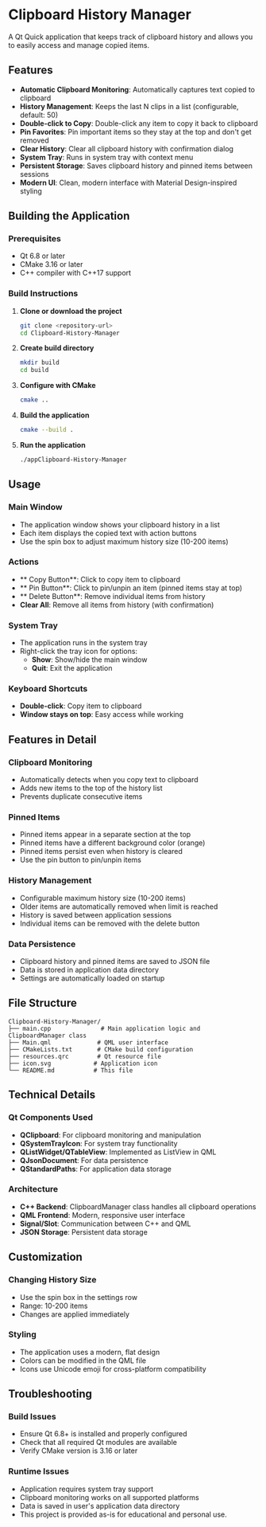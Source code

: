 # Clipboard History Manager

A Qt Quick application that keeps track of clipboard history and allows you to easily access and manage copied items.

## Features

- **Automatic Clipboard Monitoring**: Automatically captures text copied to clipboard
- **History Management**: Keeps the last N clips in a list (configurable, default: 50)
- **Double-click to Copy**: Double-click any item to copy it back to clipboard
- **Pin Favorites**: Pin important items so they stay at the top and don't get removed
- **Clear History**: Clear all clipboard history with confirmation dialog
- **System Tray**: Runs in system tray with context menu
- **Persistent Storage**: Saves clipboard history and pinned items between sessions
- **Modern UI**: Clean, modern interface with Material Design-inspired styling

## Building the Application

### Prerequisites
- Qt 6.8 or later
- CMake 3.16 or later
- C++ compiler with C++17 support

### Build Instructions

1. **Clone or download the project**
   ```bash
   git clone <repository-url>
   cd Clipboard-History-Manager
   ```

2. **Create build directory**
   ```bash
   mkdir build
   cd build
   ```

3. **Configure with CMake**
   ```bash
   cmake ..
   ```

4. **Build the application**
   ```bash
   cmake --build .
   ```

5. **Run the application**
   ```bash
   ./appClipboard-History-Manager
   ```

## Usage

### Main Window
- The application window shows your clipboard history in a list
- Each item displays the copied text with action buttons
- Use the spin box to adjust maximum history size (10-200 items)

### Actions
- ** Copy Button**: Click to copy item to clipboard
- ** Pin Button**: Click to pin/unpin an item (pinned items stay at top)
- ** Delete Button**: Remove individual items from history
- **Clear All**: Remove all items from history (with confirmation)

### System Tray
- The application runs in the system tray
- Right-click the tray icon for options:
  - **Show**: Show/hide the main window
  - **Quit**: Exit the application

### Keyboard Shortcuts
- **Double-click**: Copy item to clipboard
- **Window stays on top**: Easy access while working

## Features in Detail

### Clipboard Monitoring
- Automatically detects when you copy text to clipboard
- Adds new items to the top of the history list
- Prevents duplicate consecutive items

### Pinned Items
- Pinned items appear in a separate section at the top
- Pinned items have a different background color (orange)
- Pinned items persist even when history is cleared
- Use the pin button to pin/unpin items

### History Management
- Configurable maximum history size (10-200 items)
- Older items are automatically removed when limit is reached
- History is saved between application sessions
- Individual items can be removed with the delete button

### Data Persistence
- Clipboard history and pinned items are saved to JSON file
- Data is stored in application data directory
- Settings are automatically loaded on startup

## File Structure

```
Clipboard-History-Manager/
├── main.cpp              # Main application logic and ClipboardManager class
├── Main.qml             # QML user interface
├── CMakeLists.txt       # CMake build configuration
├── resources.qrc        # Qt resource file
├── icon.svg            # Application icon
└── README.md           # This file
```

## Technical Details

### Qt Components Used
- **QClipboard**: For clipboard monitoring and manipulation
- **QSystemTrayIcon**: For system tray functionality
- **QListWidget/QTableView**: Implemented as ListView in QML
- **QJsonDocument**: For data persistence
- **QStandardPaths**: For application data storage

### Architecture
- **C++ Backend**: ClipboardManager class handles all clipboard operations
- **QML Frontend**: Modern, responsive user interface
- **Signal/Slot**: Communication between C++ and QML
- **JSON Storage**: Persistent data storage

## Customization

### Changing History Size
- Use the spin box in the settings row
- Range: 10-200 items
- Changes are applied immediately

### Styling
- The application uses a modern, flat design
- Colors can be modified in the QML file
- Icons use Unicode emoji for cross-platform compatibility

## Troubleshooting

### Build Issues
- Ensure Qt 6.8+ is installed and properly configured
- Check that all required Qt modules are available
- Verify CMake version is 3.16 or later

### Runtime Issues
- Application requires system tray support
- Clipboard monitoring works on all supported platforms
- Data is saved in user's application data directory
- This project is provided as-is for educational and personal use.
